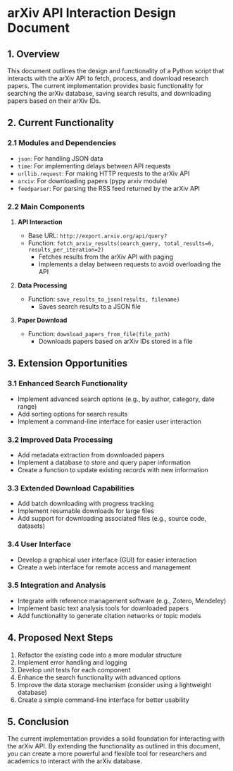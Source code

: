 # arXiv API Interaction Design Document

## 1. Overview

This document outlines the design and functionality of a Python script that interacts with the arXiv API to fetch, process, and download research papers. The current implementation provides basic functionality for searching the arXiv database, saving search results, and downloading papers based on their arXiv IDs.

## 2. Current Functionality

### 2.1 Modules and Dependencies

- `json`: For handling JSON data
- `time`: For implementing delays between API requests
- `urllib.request`: For making HTTP requests to the arXiv API
- `arxiv`: For downloading papers (pypy arxiv module)
- `feedparser`: For parsing the RSS feed returned by the arXiv API

### 2.2 Main Components

1. **API Interaction**
   - Base URL: `http://export.arxiv.org/api/query?`
   - Function: `fetch_arxiv_results(search_query, total_results=6, results_per_iteration=2)`
     - Fetches results from the arXiv API with paging
     - Implements a delay between requests to avoid overloading the API

2. **Data Processing**
   - Function: `save_results_to_json(results, filename)`
     - Saves search results to a JSON file

3. **Paper Download**
   - Function: `download_papers_from_file(file_path)`
     - Downloads papers based on arXiv IDs stored in a file

## 3. Extension Opportunities

### 3.1 Enhanced Search Functionality

- Implement advanced search options (e.g., by author, category, date range)
- Add sorting options for search results
- Implement a command-line interface for easier user interaction

### 3.2 Improved Data Processing

- Add metadata extraction from downloaded papers
- Implement a database to store and query paper information
- Create a function to update existing records with new information

### 3.3 Extended Download Capabilities

- Add batch downloading with progress tracking
- Implement resumable downloads for large files
- Add support for downloading associated files (e.g., source code, datasets)

### 3.4 User Interface

- Develop a graphical user interface (GUI) for easier interaction
- Create a web interface for remote access and management

### 3.5 Integration and Analysis

- Integrate with reference management software (e.g., Zotero, Mendeley)
- Implement basic text analysis tools for downloaded papers
- Add functionality to generate citation networks or topic models

## 4. Proposed Next Steps

1. Refactor the existing code into a more modular structure
2. Implement error handling and logging
3. Develop unit tests for each component
4. Enhance the search functionality with advanced options
5. Improve the data storage mechanism (consider using a lightweight database)
6. Create a simple command-line interface for better usability

## 5. Conclusion

The current implementation provides a solid foundation for interacting with the arXiv API. By extending the functionality as outlined in this document, you can create a more powerful and flexible tool for researchers and academics to interact with the arXiv database.
